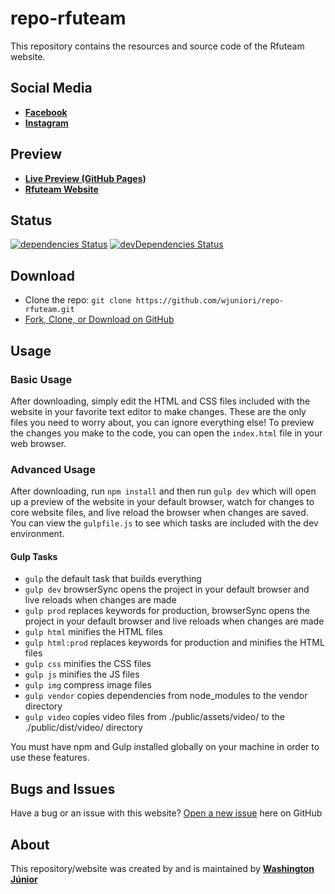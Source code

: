 # repo-rfuteam

This repository contains the resources and source code of the Rfuteam website.

## Social Media

* **[Facebook](https://www.facebook.com/Rfuteam/)** 
* **[Instagram](https://www.instagram.com/rfuteam/)**

## Preview

* **[Live Preview (GitHub Pages)](https://wjuniori.github.io/repo-rfuteam/)**
* **[Rfuteam Website](https://www.rfuteam.com.br/)**

## Status

[![dependencies Status](https://david-dm.org/wjuniori/repo-rfuteam/status.svg)](https://david-dm.org/wjuniori/repo-rfuteam)
[![devDependencies Status](https://david-dm.org/wjuniori/repo-rfuteam/dev-status.svg)](https://david-dm.org/wjuniori/repo-rfuteam?type=dev)

## Download

* Clone the repo: `git clone https://github.com/wjuniori/repo-rfuteam.git`
* [Fork, Clone, or Download on GitHub](https://github.com/wjuniori/repo-rfuteam)

## Usage

### Basic Usage

After downloading, simply edit the HTML and CSS files included with the website in your favorite text editor to make changes. These are the only files you need to worry about, you can ignore everything else! To preview the changes you make to the code, you can open the `index.html` file in your web browser.

### Advanced Usage

After downloading, run `npm install` and then run `gulp dev` which will open up a preview of the website in your default browser, watch for changes to core website files, and live reload the browser when changes are saved. You can view the `gulpfile.js` to see which tasks are included with the dev environment.

#### Gulp Tasks

- `gulp` the default task that builds everything
- `gulp dev` browserSync opens the project in your default browser and live reloads when changes are made
- `gulp prod` replaces keywords for production, browserSync opens the project in your default browser and live reloads when changes are made
- `gulp html` minifies the HTML files
- `gulp html:prod` replaces keywords for production and minifies the HTML files
- `gulp css` minifies the CSS files
- `gulp js` minifies the JS files
- `gulp img` compress image files
- `gulp vendor` copies dependencies from node_modules to the vendor directory
- `gulp video` copies video files from ./public/assets/video/ to the ./public/dist/video/ directory

You must have npm and Gulp installed globally on your machine in order to use these features.

## Bugs and Issues

Have a bug or an issue with this website? [Open a new issue](https://github.com/wjuniori/repo-rfuteam/issues) here on GitHub

## About

This repository/website was created by and is maintained by **[Washington Júnior](https://github.com/wjuniori/)**
